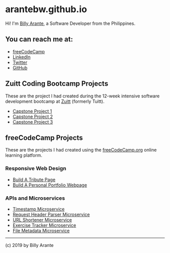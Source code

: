 # arantebw.github.io

Hi! I'm [Billy Arante](https://arantebw.github.io/build-a-personal-portfolio-webpage/), a Software Developer from the Philippines.

## You can reach me at:  

- [freeCodeCamp](https://www.freecodecamp.org/arantebw)
- [LinkedIn](https://www.linkedin.com/in/billyarante/)
- [Twitter](https://twitter.com/arantebw)
- [GitHub](https://github.com/arantebw)

## Zuitt Coding Bootcamp Projects

These are the project I had created during the 12-week intensive software development bootcamp at [Zuitt](https://zuitt.co/) (formerly Tuitt).

- [Capstone Project 1](#)
- [Capstone Project 2](#)
- [Capstone Project 3](#)

## freeCodeCamp Projects

These are the projects I had created using the [freeCodeCamp.org](#) online learning platform.

### Responsive Web Design

- [Build A Tribute Page](https://arantebw.github.io/build-a-tribute-page/)
- [Build A Personal Portfolio Webpage](https://arantebw.github.io/build-a-personal-portfolio-webpage/)

### APIs and Microservices

- [Timestamp Microservice](#)
- [Request Header Parser Microservice](#)
- [URL Shortener Microservice](#)
- [Exercise Tracker Microservice](#)
- [File Metadata Microservice](#)

---
(c) 2019 by Billy Arante
